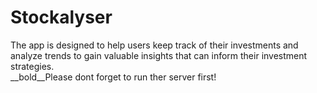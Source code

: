 # Stockalyser
The app is designed to help users keep track of their investments and analyze trends to gain valuable insights that can inform their investment strategies.<br>
__bold__Please dont forget to run ther server first!  